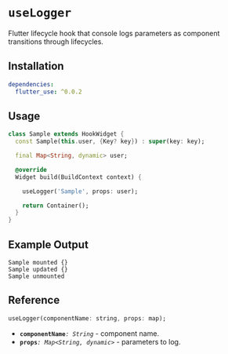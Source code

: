 # `useLogger`

Flutter lifecycle hook that console logs parameters as component transitions through lifecycles.

## Installation

```yaml
dependencies:
  flutter_use: ^0.0.2
```

## Usage

```dart
class Sample extends HookWidget {
  const Sample(this.user, {Key? key}) : super(key: key);

  final Map<String, dynamic> user;

  @override
  Widget build(BuildContext context) {

    useLogger('Sample', props: user);

    return Container();
  }
}
```
## Example Output

```
Sample mounted {}
Sample updated {}
Sample unmounted
```

## Reference

```dart
useLogger(componentName: string, props: map);
```

- **`componentName`**_`: String`_ -  component name.
- **`props`**_`: Map<String, dynamic>`_ - parameters to log.